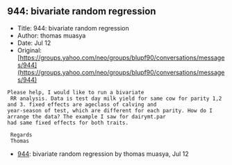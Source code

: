 ## 944: bivariate random regression

- Title: 944: bivariate random regression
- Author: thomas muasya
- Date: Jul 12
- Original: [https://groups.yahoo.com/neo/groups/blupf90/conversations/messages/944](https://groups.yahoo.com/neo/groups/blupf90/conversations/messages/944)

```
Please help, I would like to run a bivariate 
 RR analysis. Data is test day milk yield for same cow for parity 1,2 and 3. fixed effects are ageclass of calving and
year-season of test, which are different for each parity. How do I arrange the data? The example I saw for dairymt.par
had same fixed effects for both traits. 

 Regards
 Thomas
```

- [944](0944.md): bivariate random regression by thomas muasya, Jul 12
